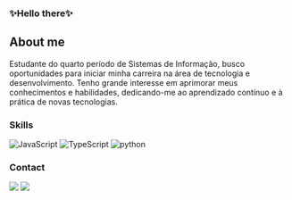 ### ✨Hello there✨

## About me
Estudante do quarto período de Sistemas de Informação, busco oportunidades para iniciar minha carreira na área de tecnologia e desenvolvimento. Tenho grande interesse em aprimorar meus conhecimentos e habilidades, dedicando-me ao aprendizado contínuo e à prática de novas tecnologias.

### Skills
<div>
  <img alt="JavaScript" src="https://img.shields.io/badge/JavaScript-132A13?style=for-the-badge&logo=javascript&logoColor=ffffff"/>
  <img alt="TypeScript" src="https://img.shields.io/badge/TypeScript-4f772d?style=for-the-badge&logo=typescript&logoColor=ffffff"/>
  <img alt="python" src="https://img.shields.io/badge/python-132A13?style=for-the-badge&logo=python&logoColor=ffffff"/>
</div>


### Contact

<div>
  <a href = "mailto:clarahelenasena@gmail.com"><img src="https://img.shields.io/badge/-Gmail-132A13?style=for-the-badge&logo=gmail&logoColor=white" target="_blank"></a>
  <a href="https://www.linkedin.com/in/clara-helena-alencar-sena/" target="_blank"><img src="https://img.shields.io/badge/-LinkedIn-132A13?style=for-the-badge&logo=linkedin&logoColor=white" target="_blank"></a> 
</div>
